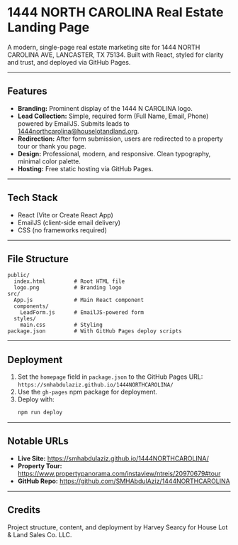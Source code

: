 # 1444 NORTH CAROLINA Real Estate Landing Page

A modern, single-page real estate marketing site for 1444 NORTH CAROLINA AVE, LANCASTER, TX 75134. Built with React, styled for clarity and trust, and deployed via GitHub Pages.

---

## Features

- **Branding:** Prominent display of the 1444 N CAROLINA logo.
- **Lead Collection:** Simple, required form (Full Name, Email, Phone) powered by EmailJS. Submits leads to 1444northcarolina@houselotandland.org.
- **Redirection:** After form submission, users are redirected to a property tour or thank you page.
- **Design:** Professional, modern, and responsive. Clean typography, minimal color palette.
- **Hosting:** Free static hosting via GitHub Pages.

---

## Tech Stack

- React (Vite or Create React App)
- EmailJS (client-side email delivery)
- CSS (no frameworks required)

---

## File Structure

```
public/
  index.html         # Root HTML file
  logo.png           # Branding logo
src/
  App.js             # Main React component
  components/
    LeadForm.js      # EmailJS-powered form
  styles/
    main.css         # Styling
package.json         # With GitHub Pages deploy scripts
```

---

## Deployment

1. Set the `homepage` field in `package.json` to the GitHub Pages URL:  
   `https://smhabdulaziz.github.io/1444NORTHCAROLINA/`
2. Use the `gh-pages` npm package for deployment.
3. Deploy with:
   ```sh
   npm run deploy
   ```


---

## Notable URLs

- **Live Site:** https://smhabdulaziz.github.io/1444NORTHCAROLINA/
- **Property Tour:** https://www.propertypanorama.com/instaview/ntreis/20970679#tour
- **GitHub Repo:** https://github.com/SMHAbdulAziz/1444NORTHCAROLINA

---

## Credits

Project structure, content, and deployment by Harvey Searcy for House Lot & Land Sales Co. LLC.
